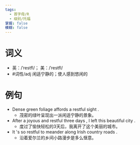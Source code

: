 ```yaml
---
tags:
  - 首字母/R
  - 级别/托福
掌握: false
模糊: false
---
```

# 词义
- 英：/ˈrestfl/； 美：/ˈrestfl/
- #词性/adj  闲适宁静的；使人感到悠闲的
# 例句
- Dense green foliage affords a restful sight .
	- 茂密的绿叶呈现出一派闲适宁静的景象。
- After a joyous and restful three days , I left this beautiful city .
	- 度过了愉快轻松的3天后，我离开了这个美丽的城市。
- It 's so restful to meander along Irish country roads .
	- 沿着爱尔兰的乡间小路漫步是多么惬意。

